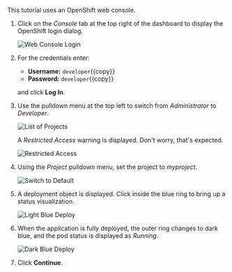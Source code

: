 This tutorial uses an OpenShift web console.

1. Click on the _Console_ tab at the top right of the dashboard to display the OpenShift login dialog.

   ![Web Console Login](./cortex-certifai-notebook/assets/01-web-console-login.png)

2. For the credentials enter:

   * **Username:** ``developer``{{copy}}
   * **Password:** ``developer``{{copy}}

   and click **Log In**.

3. Use the pulldown menu at the top left to switch from _Administrator_ to _Developer_.

   ![List of Projects](./cortex-certifai-notebook/assets/01-switch-to-developer.png)

   A _Restricted Access_ warning is displayed. Don't worry, that's expected.

   ![Restricted Access](./cortex-certifai-notebook/assets/01-restricted-access.png)

4. Using the _Project_ pulldown menu, set the project to _myproject_.

   ![Switch to Default](./cortex-certifai-notebook/assets/01-switch-from-default.png)

5. A deployment object is displayed. Click inside the blue ring to bring up a status visualization.

   ![Light Blue Deploy](./cortex-certifai-notebook/assets/01-light-blue-deploy.png)

6. When the application is fully deployed, the outer ring changes to dark blue, and the pod status is displayed as _Running_.

   ![Dark Blue Deploy](./cortex-certifai-notebook/assets/01-dark-blue-with-running.png)

7. Click **Continue**.
